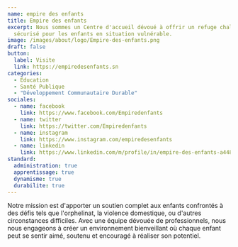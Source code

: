 ```yaml
---
name: empire des enfants
title: Empire des enfants
excerpt: Nous sommes un Centre d'accueil dévoué à offrir un refuge chaleureux et
  sécurisé pour les enfants en situation vulnérable.
image: /images/about/logo/Empire-des-enfants.png
draft: false
button:
  label: Visite
  link: https://empiredesenfants.sn
categories:
  - Education
  - Santé Publique
  - "Développement Communautaire Durable"
sociales:
  - name: facebook
    link: https://www.facebook.com/Empiredenfants
  - name: twitter
    link: https://twitter.com/Empiredenfants
  - name: instagram
    link: https://www.instagram.com/empiredesenfants
  - name: linkedin
    link: https://www.linkedin.com/m/profile/in/empire-des-enfants-a44889133
standard:
  administration: true
  apprentissage: true
  dynamisme: true
  durabilite: true
---
```


Notre mission est d'apporter un soutien complet aux enfants confrontés à des défis tels que l'orphelinat, la violence domestique, ou d'autres circonstances difficiles. Avec une équipe dévouée de professionnels, nous nous engageons à créer un environnement bienveillant où chaque enfant peut se sentir aimé, soutenu et encouragé à réaliser son potentiel.
